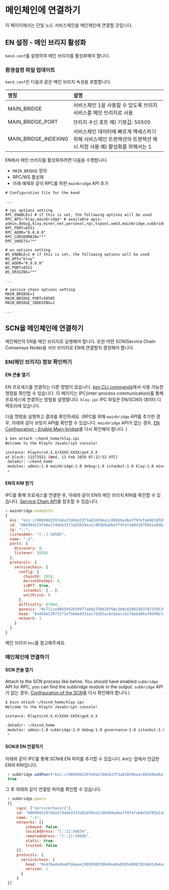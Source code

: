 # 메인체인에 연결하기 <a id="connect-to-main-chain"></a>

이 페이지에서는 단일 노드 서비스체인을 메인체인에 연결할 것입니다.

## EN 설정 - 메인 브리지 활성화 <a id="en-configuration-enable-main-bridge"></a>

`kend.conf`를 설정하여 메인 브리지를 활성화해야 합니다.

### 환경설정 파일 업데이트 <a id="update-the-configuration-file"></a>

`kend.conf`은 다음과 같은 메인 브리지 속성을 포함합니다.

| 명칭                     | 설명                                                               |
|:---------------------- |:---------------------------------------------------------------- |
| MAIN_BRIDGE            | 서비스체인 1을 사용할 수 있도록 브리지 서비스를 메인 브리지로 사용                           |
| MAIN_BRIDGE_PORT     | 브리지 수신 포트 예) 기본값: 50505                                          |
| MAIN_BRIDGE_INDEXING | 서비스체인 데이터에 빠르게 액세스하기 위해 서비스체인 트랜잭션의 트랜잭션 해시 저장 사용 예) 활성화를 위해서는 1 |

EN에서 메인 브리지를 활성화하려면 다음을 수행합니다.

* `MAIN_BRIDGE` 정의
* RPC/WS 활성화
* 아래 예제와 같이 RPC를 위한 `mainbridge` API 추가

```text
# Configuration file for the kend

...

# rpc options setting
RPC_ENABLE=1 # if this is set, the following options will be used
RPC_API="klay,mainbridge" # available apis: admin,debug,klay,miner,net,personal,rpc,txpool,web3,mainbridge,subbridge
RPC_PORT=8551
RPC_ADDR="0.0.0.0"
RPC_CORSDOMAIN="*"
RPC_VHOSTS="*"

# ws options setting
WS_ENABLE=1 # if this is set, the following options will be used
WS_API="klay" 
WS_ADDR="0.0.0.0"
WS_PORT=8552
WS_ORIGINS="*"

...

# service chain options setting
MAIN_BRIDGE=1
MAIN_BRIDGE_PORT=50505
MAIN_BRIDGE_INDEXING=1

...
```

## SCN을 메인체인에 연결하기 <a id="connect-scn-to-the-main-chain"></a>

메인체인의 EN을 메인 브리지로 실행해야 합니다. 또한 어떤 SCN(Service Chain Consensus Node)을 서브 브리지로 EN에 연결할지 결정해야 합니다.

### EN(메인 브리지) 정보 확인하기 <a id="check-en-(main-bridge)-information"></a>

#### EN 콘솔 열기 <a id="open-en-console"></a>

EN 프로세스를 연결하는 다른 방법이 있습니다. [ken CLI commands](../../../endpoint-node/ken-cli-commands.md)에서 사용 가능한 명령을 확인할 수 있습니다. 이 페이지는 IPC(inter-process communication)를 통해 프로세스에 연결하는 방법을 설명합니다. `klay.ipc` IPC 파일은 EN/SCN의 데이터 디렉토리에 있습니다.

다음 명령을 실행하고 결과를 확인하세요. (RPC를 위해 `mainbridge` API를 추가한 경우, 아래와 같이 브릿지 API를 확인할 수 있습니다. `mainbridge` API가 없는 경우, [EN Configuration - Enable Main-bridge](#en-configuration-enable-main-bridge)를 다시 확인해야 합니다. )

```bash
$ ken attach ~/kend_home/klay.ipc
Welcome to the Klaytn JavaScript console!

instance: Klaytn/vX.X.X/XXXX-XXXX/goX.X.X
at block: 11573551 (Wed, 13 Feb 2019 07:12:52 UTC)
 datadir: ~/kend_home
 modules: admin:1.0 mainbridge:1.0 debug:1.0 istanbul:1.0 klay:1.0 miner:1.0 net:1.0 personal:1.0 rpc:1.0 txpool:1.0
 >
```

#### EN의 KNI 받기 <a id="get-the-ens-kni"></a>

IPC를 통해 프로세스를 연결한 후, 아래와 같이 EN의 메인 브리지 KNI를 확인할 수 있습니다. [Service Chain API](../../../../bapp/json-rpc/api-references/servicechain.md)를 참조할 수 있습니다.

```javascript
> mainbridge.nodeInfo
{
  kni: "kni://08b99d2297e0a27ddeb33f3a81b59ea1c065b9adbaff9fefab0d16f65b1a8db22939a104c24447e9aca521c158922ca912476b544baf48995a382d88886e0a37@[::]:50505?discport=0",
  id: "08b99d2297e0a27ddeb33f3a81b59ea1c065b9adbaff9fefab0d16f65b1a8db22939a104c24447e9aca521c158922ca912476b544baf48995a382d88886e0a37",
  ip: "::",
  listenAddr: "[::]:50505",
  name: "-2",
  ports: {
    discovery: 0,
    listener: 50505
  },
  protocols: {
    servicechain: {
      config: {
        chainId: 2018,
        deriveShaImpl: 0,
        isBFT: true,
        istanbul: {...},
        unitPrice: 0
      },
      difficulty: 87860,
      genesis: "0x711ce9865492659977abb2758d29f68c2b0c82862d9376f25953579f64f95b58",
      head: "0x0d4b130731f1e7560e4531ac73d55ac8c6daccb178abd86af0d96b7aafded7c5",
      network: 1
    }
  }
}
```

메인 브리지 `kni`를 참고해주세요.

### 메인체인에 연결하기 <a id="connect-to-the-main-chain"></a>

#### SCN 콘솔 열기 <a id="open-scn-console"></a>

Attach to the SCN process like below. You should have enabled `subbridge` API for RPC, you can find the subbridge module in the output. `subbridge` API가 없는 경우, [Configuration of the SCN](configuration.md#configuration-of-the-scn)를 다시 확인해야 합니다.)

```bash
$ kscn attach ~/kscnd_home/klay.ipc
Welcome to the Klaytn JavaScript console!

instance: Klaytn/vX.X.X/XXXX-XXXX/goX.X.X

 datadir: ~/kscnd_home
 modules: admin:1.0 subbridge:1.0 debug:1.0 governance:1.0 istanbul:1.0 klay:1.0 miner:1.0 net:1.0 personal:1.0 rpc:1.0 servicechain:1.0 txpool:1.0
 >
```

#### SCN과 EN 연결하기 <a id="connect-scn-with-en"></a>

아래와 같이 IPC를 통해 SCN에 EN 피어를 추가할 수 있습니다. kni는 앞에서 언급한 EN의 KNI입니다.

```javascript
 > subbridge.addPeer("kni://08b99d2297e0a27ddeb33f3a81b59ea1c065b9adbaff9fefab0d16f65b1a8db22939a104c24447e9aca521c158922ca912476b544baf48995a382d88886e0a37@[::]:50505?discport=0")
 true
```

그 후 아래와 같이 연결된 피어를 확인할 수 있습니다.

```javascript
 > subbridge.peers
 [{
     caps: ["servicechain/1"],
     id: "08b99d2297e0a27ddeb33f3a81b59ea1c065b9adbaff9fefab0d16f65b1a8db22939a104c24447e9aca521c158922ca912476b544baf48995a382d88886e0a37",
     name: "-1",
     networks: [{
         inbound: false,
         localAddress: "[::1]:56834",
         remoteAddress: "[::1]:50505",
         static: true,
         trusted: false
     }],
     protocols: {
       servicechain: {
         head: "0x47be444be87daaee2989998559049ee8a859540807824dd1db4a80ea6cb42293",
         version: 1
       }
     }
 }]
```
